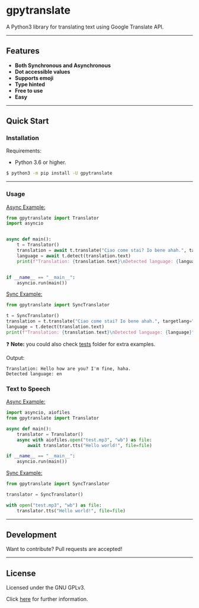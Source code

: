 # gpytranslate
A Python3 library for translating text using Google Translate API.

----
## Features
 - **Both Synchronous and Asynchronous**
 - **Dot accessible values**
 - **Supports emoji**
 - **Type hinted**
 - **Free to use**
 - **Easy**

----
## Quick Start

### Installation
Requirements:
- Python 3.6 or higher.


```bash
$ python3 -m pip install -U gpytranslate
```
----
### Usage

[Async Example:](/examples/async/example.py)
```python
from gpytranslate import Translator
import asyncio


async def main():
    t = Translator()
    translation = await t.translate("Ciao come stai? Io bene ahah.", targetlang="en")
    language = await t.detect(translation.text)
    print(f"Translation: {translation.text}\nDetected language: {language}")


if __name__ == "__main__":
    asyncio.run(main())
```

[Sync Example:](/examples/sync/example.py)
```python
from gpytranslate import SyncTranslator

t = SyncTranslator()
translation = t.translate("Ciao come stai? Io bene ahah.", targetlang="en")
language = t.detect(translation.text)
print(f"Translation: {translation.text}\nDetected language: {language}")
```
❓ **Note:** you could also check [tests](/tests) folder for extra examples.

Output:
```
Translation: Hello how are you? I'm fine, haha.
Detected language: en
```

### Text to Speech
[Async Example:](/examples/async/tts.py)
```python
import asyncio, aiofiles
from gpytranslate import Translator

async def main():
    translator = Translator()
    async with aiofiles.open("test.mp3", "wb") as file:
        await translator.tts("Hello world!", file=file)

if __name__ == "__main__":
    asyncio.run(main())
```

[Sync Example:](/examples/sync/tts.py)
```python
from gpytranslate import SyncTranslator

translator = SyncTranslator()

with open("test.mp3", "wb") as file:
    translator.tts("Hello world!", file=file)
```
----
## Development
Want to contribute? Pull requests are accepted!

----
## License
Licensed under the GNU GPLv3.

Click [here](/LICENSE) for further information.
